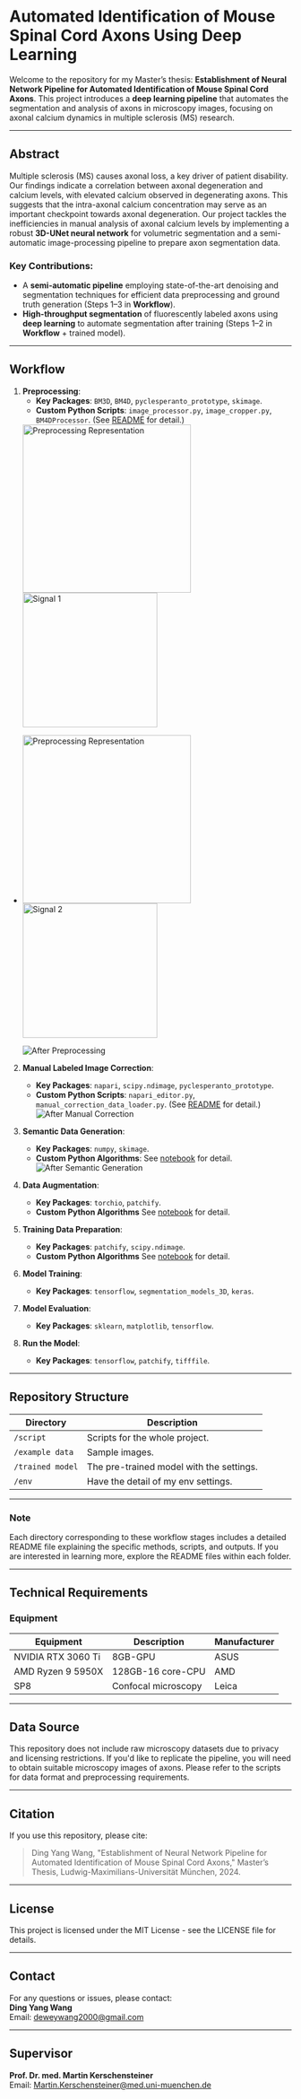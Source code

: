 # **Automated Identification of Mouse Spinal Cord Axons Using Deep Learning**

Welcome to the repository for my Master’s thesis: **Establishment of Neural Network Pipeline for Automated Identification of Mouse Spinal Cord Axons**. This project introduces a **deep learning pipeline** that automates the segmentation and analysis of axons in microscopy images, focusing on axonal calcium dynamics in multiple sclerosis (MS) research.

---

## **Abstract**

Multiple sclerosis (MS) causes axonal loss, a key driver of patient disability. Our findings indicate a correlation between axonal degeneration and calcium levels, with elevated calcium observed in degenerating axons. This suggests that the intra-axonal calcium concentration may serve as an important checkpoint towards axonal degeneration. Our project tackles the inefficiencies in manual analysis of axonal calcium levels by implementing a robust **3D-UNet neural network** for volumetric segmentation and a semi-automatic image-processing pipeline to prepare axon segmentation data.

### Key Contributions:
- A **semi-automatic pipeline** employing state-of-the-art denoising and segmentation techniques for efficient data preprocessing and ground truth generation (Steps 1–3 in **Workflow**).
- **High-throughput segmentation** of fluorescently labeled axons using **deep learning** to automate segmentation after training (Steps 1–2 in **Workflow** + trained model).

---

## **Workflow**

1. **Preprocessing**:
   - **Key Packages**: `BM3D`, `BM4D`, `pyclesperanto_prototype`, `skimage`.
   - **Custom Python Scripts**: `image_processor.py`, `image_cropper.py`, `BM4DProcessor`. (See [README](./script/utils/README.md) for detail.)
   <img src="./for%20readme%20image/preprocessing1.png" alt="Preprocessing Representation" width="300"/>  
   <img src="./for%20readme%20image/signal%201.png" alt="Signal 1" width="240"/>
-
   <img src="./for%20readme%20image/preprocessing2.png" alt="Preprocessing Representation" width="300"/>  
   <img src="./for%20readme%20image/signal%202.png" alt="Signal 2" width="240"/>

   ![After Preprocessing](./for%20readme%20image/after%20preprocessing.gif)

2. **Manual Labeled Image Correction**:
   - **Key Packages**: `napari`, `scipy.ndimage`, `pyclesperanto_prototype`.
   - **Custom Python Scripts**: `napari_editor.py`, `manual_correction_data_loader.py`. (See [README](./script/utils/README.md) for detail.)
   ![After Manual Correction](./for%20readme%20image/after%20manual%20correction.gif)

3. **Semantic Data Generation**:
   - **Key Packages**: `numpy`, `skimage`.
   - **Custom Python Algorithms**: See [notebook](./script/3.%20semantic%20data%20generation/) for detail.
   ![After Semantic Generation](./for%20readme%20image/after%20semantic%20generation.gif)

4. **Data Augmentation**:
   - **Key Packages**: `torchio`, `patchify`.
   - **Custom Python Algorithms**  See [notebook](./script/4.%20data%20augmentation/) for detail.

5. **Training Data Preparation**:
   - **Key Packages**: `patchify`, `scipy.ndimage`.
   - **Custom Python Algorithms**  See [notebook](./script/5.%20trainning%20data%20preparation/) for detail.

6. **Model Training**:
   - **Key Packages**: `tensorflow`, `segmentation_models_3D`, `keras`.

7. **Model Evaluation**:
   - **Key Packages**: `sklearn`, `matplotlib`, `tensorflow`.

8. **Run the Model**:
   - **Key Packages**: `tensorflow`, `patchify`, `tifffile`.
   
---

## **Repository Structure**

| **Directory**          | **Description**                           |
|-------------------------|------------------------------------------|
| `/script`               |Scripts for the whole project.            |
| `/example data`         | Sample images.                           |
| `/trained model`        | The pre-trained model with the settings. |
| `/env`                  | Have the detail of my env settings.      |

---

### **Note**
Each directory corresponding to these workflow stages includes a detailed README file explaining the specific methods, scripts, and outputs. If you are interested in learning more, explore the README files within each folder.

---

## Technical Requirements
### Equipment
| **Equipment**           | **Description**            | **Manufacturer** |
|--------------------------|----------------------------|------------------|
| NVIDIA RTX 3060 Ti       | 8GB-GPU                   | ASUS            |
| AMD Ryzen 9 5950X        | 128GB-16 core-CPU         | AMD             |
| SP8                      | Confocal microscopy       | Leica           |

---

## **Data Source**

This repository does not include raw microscopy datasets due to privacy and licensing restrictions. If you'd like to replicate the pipeline, you will need to obtain suitable microscopy images of axons. Please refer to the scripts for data format and preprocessing requirements.

---

## Citation
If you use this repository, please cite:
> Ding Yang Wang, "Establishment of Neural Network Pipeline for Automated Identification of Mouse Spinal Cord Axons," Master’s Thesis, Ludwig-Maximilians-Universität München, 2024.

---

## License
This project is licensed under the MIT License - see the LICENSE file for details.

---

## Contact
For any questions or issues, please contact:  
**Ding Yang Wang**  
Email: [deweywang2000@gmail.com](deweywang2000@gmail.com)

---
## Supervisor
**Prof. Dr. med. Martin Kerschensteiner**  
Email: [Martin.Kerschensteiner@med.uni-muenchen.de](mailto:Martin.Kerschensteiner@med.uni-muenchen.de)
